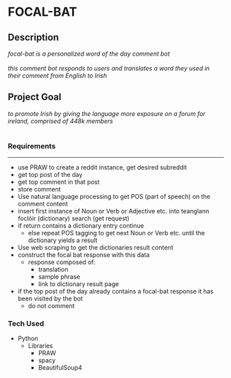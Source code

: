 # FOCAL-BAT 

## Description 
_focal-bat is a personalized word of the day comment bot_<br/><br/>
_this comment bot responds to users and translates a word they used in their comment from English to Irish_

## Project Goal
_to promote Irish by giving the language more exposure on a forum for ireland, comprised of 448k members_<br/><br/>

### **Requirements**
---
* use PRAW to create a reddit instance, get desired subreddit
* get top post of the day
* get top comment in that post
* store comment
* Use natural language processing to get POS (part of speech) on the comment content
* insert first instance of Noun or Verb or Adjective etc. into teanglann foclóir (dictionary) search (get request)
* if return contains a dictionary entry continue
  * else repeat POS tagging to get next Noun or Verb etc. until the dictionary yields a result
* Use web scraping to get the dictionaries result content
* construct the focal bat response with this data
  * response composed of:
    * translation
    * sample phrase
    * link to dictionary result page
* if the top post of the day already contains a focal-bat response it has been visited by the bot 
  * do not comment<br/>

### **Tech Used**
* Python
  * Libraries
    * PRAW
    * spacy
    * BeautifulSoup4
